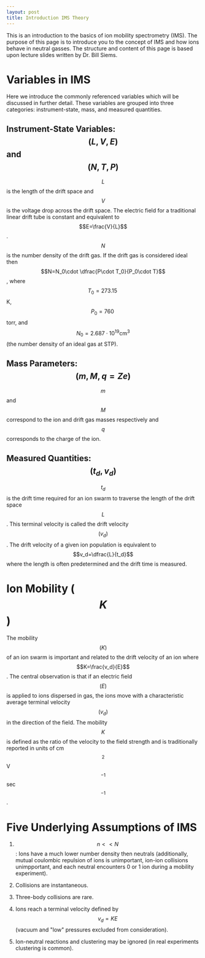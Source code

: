 ```yaml
---
layout: post
title: Introduction IMS Theory
---
```


This is an introduction to the basics of ion mobility spectrometry
(IMS). The purpose of this page is to introduce you to the concept of
IMS and how ions behave in neutral gasses. The structure and content of
this page is based upon lecture slides written by Dr. Bill Siems.

Variables in IMS
================

Here we introduce the commonly referenced variables which will be
discussed in further detail. These variables are grouped into three
categories: instrument-state, mass, and measured quantities.

Instrument-State Variables: $$(L, V, E)$$ and $$(N, T, P)$$
-------------------------------------------------------

$$L$$ is the length of the drift space and $$V$$ is the voltage drop across
the drift space. The electric field for a traditional linear drift tube
is constant and equivalent to $$E=\frac{V}{L}$$. $$N$$ is the number density
of the drift gas. If the drift gas is considered ideal then
$$N=N_0\cdot \dfrac{P\cdot T_0}{P_0\cdot T}$$, where $$T_0=273.15\;$$K,
$$P_0= 760\;$$torr, and $$N_0=2.687\cdot10^{19} \text{cm}^3$$ (the number
density of an ideal gas at STP).

Mass Parameters: $$(m, M, q=Ze)$$
-------------------------------

$$m$$ and $$M$$ correspond to the ion and drift gas masses respectively and
$$q$$ corresponds to the charge of the ion.

Measured Quantities: $$(t_d, v_d)$$
---------------------------------

$$t_d$$ is the drift time required for an ion swarm to traverse the length
of the drift space $$L$$. This terminal velocity is called the drift
velocity $$(v_d)$$. The drift velocity of a given ion population is
equivalent to $$v_d=\dfrac{L}{t_d}$$ where the length is often
predetermined and the drift time is measured.

Ion Mobility ($$K$$)
==================

The mobility $$(K)$$ of an ion swarm is important and related to the drift
velocity of an ion where $$K=\frac{v_d}{E}$$. The central observation is
that if an electric field $$(E)$$ is applied to ions dispersed in gas, the
ions move with a characteristic average terminal velocity $$(v_d)$$ in the
direction of the field. The mobility $$K$$ is defined as the ratio of the
velocity to the field strength and is traditionally reported in units of
cm$$^2$$V$$^{-1}$$sec$$^{-1}$$.

Five Underlying Assumptions of IMS
==================================

1.  $$n << N$$: Ions have a much lower number density then neutrals
    (additionally, mutual coulombic repulsion of ions is unimportant,
    ion-ion collisions unimpportant, and each neutral encounters 0 or 1
    ion during a mobility experiment).

2.  Collisions are instantaneous.

3.  Three-body collisions are rare.

4.  Ions reach a terminal velocity defined by $$v_d=KE$$ (vacuum and "low"
    pressures excluded from consideration).

5.  Ion-neutral reactions and clustering may be ignored (in real
    experiments clustering is common).



	
